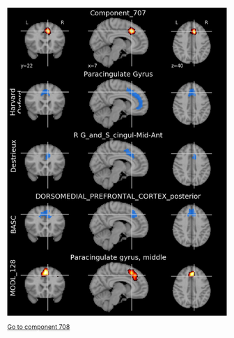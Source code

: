 


![707](preliminary/707.jpg "Component 707")

[Go to component 708](https://parietal-inria.github.io/MODL_atlas/1024/708 "Component 708")